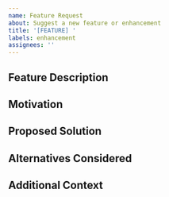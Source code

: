 ```yaml
---
name: Feature Request
about: Suggest a new feature or enhancement
title: '[FEATURE] '
labels: enhancement
assignees: ''
---
```


## Feature Description

<!-- Clear and concise description of the feature you'd like to add -->

## Motivation

<!-- Why is this feature needed? What problem does it solve? -->

## Proposed Solution

<!-- How do you think this should work? -->

## Alternatives Considered

<!-- What alternative solutions have you considered? -->

## Additional Context

<!-- Screenshots, examples from other projects, etc. -->
